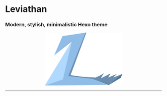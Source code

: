 # Leviathan

### Modern, stylish, minimalistic Hexo theme

<div align="center">
    <img style="width: 250px" src="./source/assets/logo.png">
</div>

<hr>
